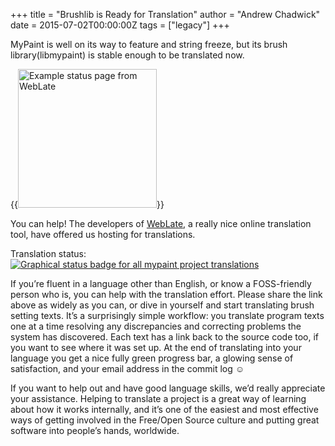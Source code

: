 +++
title = "Brushlib is Ready for Translation"
author = "Andrew Chadwick"
date = 2015-07-02T00:00:00Z
tags = ["legacy"]
+++

MyPaint is well on its way to feature and string freeze, but its brush library(libmypaint)
is stable enough to be translated now.

{{<img src="weblate-example-status-page.png" alt="Example status page from WebLate"
float="right" width="222" >}}

You can help! The developers of [WebLate](https://weblate.org/), a really nice online
translation tool, have offered us hosting for translations.

Translation status: [![Graphical status badge for all mypaint project translations](
https://hosted.weblate.org/widgets/mypaint/-/svg-badge.svg)](https://hosted.weblate.org/engage/mypaint/)

If you’re fluent in a language other than English, or know a FOSS-friendly person
who is, you can help with the translation effort. Please share the link above as
widely as you can, or dive in yourself and start translating brush setting texts.
It’s a surprisingly simple workflow: you translate program texts one at a time resolving
any discrepancies and correcting problems the system has discovered. Each text has
a link back to the source code too, if you want to see where it was set up. At the
end of translating into your language you get a nice fully green progress bar, a
glowing sense of satisfaction, and your email address in the commit log ☺

If you want to help out and have good language skills, we’d really appreciate your
assistance. Helping to translate a project is a great way of learning about how
it works internally, and it’s one of the easiest and most effective ways of getting
involved in the Free/Open Source culture and putting great software into people’s
hands, worldwide.
